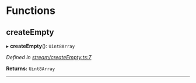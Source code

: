 

# Functions

<a id="createempty"></a>

##  createEmpty

▸ **createEmpty**(): `Uint8Array`

*Defined in [stream/createEmpty.ts:7](https://github.com/polkadot-js/common/blob/74b37cf/packages/trie-codec/src/stream/createEmpty.ts#L7)*

**Returns:** `Uint8Array`

___

